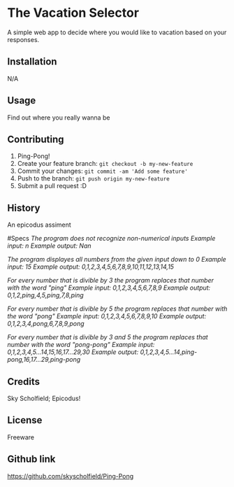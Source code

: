 # The Vacation Selector

A simple web app to decide where you would like to vacation based on your responses.

## Installation

N/A

## Usage

Find out where you really wanna be

## Contributing

1. Ping-Pong!
2. Create your feature branch: `git checkout -b my-new-feature`
3. Commit your changes: `git commit -am 'Add some feature'`
4. Push to the branch: `git push origin my-new-feature`
5. Submit a pull request :D

## History

An epicodus assiment

#Specs
_The program does not recognize non-numerical inputs_
_Example input: n_
_Example output: Nan_

_The program displayes all numbers from the given input down to 0_
_Example input: 15_
_Example output: 0,1,2,3,4,5,6,7,8,9,10,11,12,13,14,15_

_For every number that is divible by 3 the program replaces that number with the word "ping"_
_Example input: 0,1,2,3,4,5,6,7,8,9_
_Example output: 0,1,2,ping,4,5,ping,7,8,ping_

_For every number that is divible by 5 the program replaces that number with the word "pong"_
_Example input: 0,1,2,3,4,5,6,7,8,9,10_
_Example output: 0,1,2,3,4,pong,6,7,8,9,pong_

_For every number that is divible by 3 and 5 the program replaces that number with the word "pong-pong"_
_Example input: 0,1,2,3,4,5...14,15,16,17...29,30_
_Example output: 0,1,2,3,4,5...14,ping-pong,16,17...29,ping-pong_

## Credits

Sky Scholfield; Epicodus!

## License

Freeware

## Github link

https://github.com/skyscholfield/Ping-Pong
